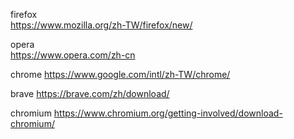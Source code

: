 firefox  
https://www.mozilla.org/zh-TW/firefox/new/

opera  
https://www.opera.com/zh-cn

chrome 
https://www.google.com/intl/zh-TW/chrome/

brave
https://brave.com/zh/download/

chromium
https://www.chromium.org/getting-involved/download-chromium/


